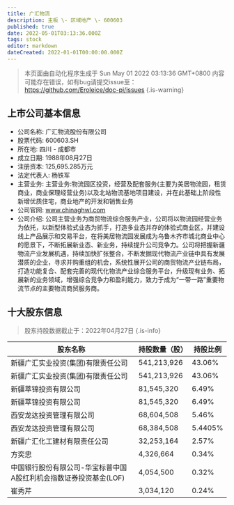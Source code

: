 ```yaml
---
title: 广汇物流
description: 主板 \- 区域地产 \- 600603
published: true
date: 2022-05-01T03:13:36.000Z
tags: stock
editor: markdown
dateCreated: 2022-01-01T00:00:00.000Z
---
```


> 本页面由自动化程序生成于 Sun May 01 2022 03:13:36 GMT+0800
> 内容可能存在错误，如有bug请提交issue至：https://github.com/Eroleice/doc-pi/issues
{.is-warning}

## 上市公司基本信息
- 公司名称: 广汇物流股份有限公司
- 股票代码: 600603.SH
- 所在地: 四川 - 成都市
- 成立日期: 1988年08月27日
- 注册资本: 125,695.285万元
- 法定代表人: 杨铁军
- 主营业务: 主营业务:物流园区投资，经营及配套服务(主要为美居物流园，租赁商业，商业保理经营业务)以及北站物流基地项目建设，并在此基础上阶段性新增优质住宅，商业地产的开发和销售业务
- 公司官网: www.chinaghwl.com
- 公司介绍: 公司主营业务为商贸物流综合服务产业，公司将以物流园经营业务为依托，以新型体验式业态为抓手，打造多业态并存的体验式商业区，并建设线上产品展示和交易平台，在将美居物流园发展成为乌鲁木齐市城北商业中心的愿景下，不断拓展新业态、新业务，持续提升公司竞争力。公司将把握新疆物流产业发展机遇，持续加快扩张整合，不断发掘现代物流产业链中具有发展潜质的企业，寻求并购重组的机会，系统性展开公司的商贸物流产业链布局，打造功能复合、配套完善的现代化物流产业综合服务平台，升级现有业务、拓展新的业务领域，增强综合竞争力和盈利能力，致力于成为“一带一路”重要物流节点的主要物流商贸服务商。


## 十大股东信息
> 股东持股数据截止于：2022年04月27日
{.is-info}

| 股东名称 | 持股数量（股） | 持股比例 |
| --- | --- | --- |
| 新疆广汇实业投资(集团)有限责任公司 | 541,213,926 | 43.06% |
| 新疆广汇实业投资(集团)有限责任公司 | 541,213,926 | 43.06% |
| 新疆萃锦投资有限公司 | 81,545,320 | 6.49% |
| 新疆萃锦投资有限公司 | 81,545,320 | 6.49% |
| 西安龙达投资管理有限公司 | 68,604,508 | 5.46% |
| 西安龙达投资管理有限公司 | 68,384,508 | 5.4405% |
| 新疆广汇化工建材有限责任公司 | 32,253,164 | 2.57% |
| 方奕忠 | 4,326,664 | 0.34% |
| 中国银行股份有限公司-华宝标普中国A股红利机会指数证券投资基金(LOF) | 4,054,500 | 0.32% |
| 崔秀芹 | 3,034,120 | 0.24% |




